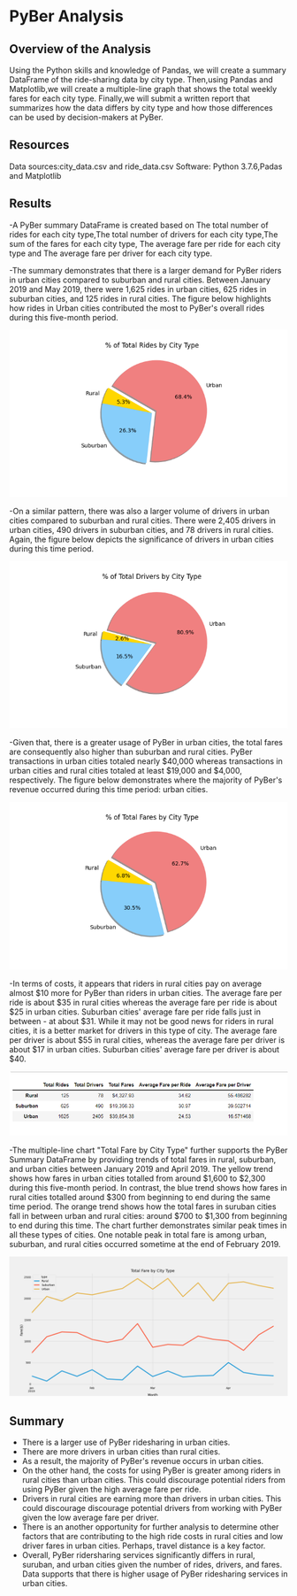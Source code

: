 # PyBer Analysis

## Overview of the Analysis
Using the Python skills and knowledge of Pandas, we will create a summary DataFrame of the ride-sharing data by city type. Then,using Pandas and Matplotlib,we will create a multiple-line 
graph that shows the total weekly fares for each city type. Finally,we will submit a written report that summarizes how the data differs by city type and how those differences can be used 
by decision-makers at PyBer.

## Resources

Data sources:city_data.csv and ride_data.csv
Software: Python 3.7.6,Padas and Matplotlib 

## Results

-A PyBer summary DataFrame is created based on The total number of rides for each city type,The total number of drivers for each city type,The sum of the fares for each city type,
​The average fare per ride for each city type and The average fare per driver for each city type.

-The summary demonstrates that there is a larger demand for PyBer riders in urban cities compared to suburban and rural cities. Between January 2019 and May 2019, 
there were 1,625 rides in urban cities, 625 rides in suburban cities, and 125 rides in rural cities. 
The figure below highlights how rides in Urban cities contributed the most to PyBer's overall rides during this five-month period.

![Fig6.png](https://github.com/Praveeja-Sasidharan-Suni/PyBer_Analysis/blob/main/Images/Fig6.png?raw=true)

-On a similar pattern, there was also a larger volume of drivers in urban cities compared to suburban and rural cities. There were 2,405 drivers in urban cities, 490 drivers in suburban
 cities, and 78 drivers in rural cities. Again, the figure below depicts the significance of drivers in urban cities during this time period.

![Fig7.png](https://github.com/Praveeja-Sasidharan-Suni/PyBer_Analysis/blob/main/Images/Fig7.png?raw=true)

-Given that, there is a greater usage of PyBer in urban cities, the total fares are consequently also higher than suburban and rural cities. PyBer transactions in urban cities totaled 
nearly $40,000 whereas transactions in urban cities and rural cities totaled at least $19,000 and $4,000, respectively. The figure below demonstrates where the majority of PyBer's 
revenue occurred during this time period: urban cities.

![Fig5.png](https://github.com/Praveeja-Sasidharan-Suni/PyBer_Analysis/blob/main/Images/Fig5.png?raw=true)

-In terms of costs, it appears that riders in rural cities pay on average almost $10 more for PyBer than riders in urban cities. The average fare per ride is about $35 in rural cities 
whereas the average fare per ride is about $25 in urban cities. Suburban cities' average fare per ride falls just in between - at about $31. While it may not be good news for riders in
 rural cities, it is a better market for drivers in this type of city. The average fare per driver is about $55 in rural cities, whereas the average fare per driver is about $17 in 
urban cities. Suburban cities' average fare per driver is about $40.

![pyber_summary.PNG](https://github.com/Praveeja-Sasidharan-Suni/PyBer_Analysis/blob/main/Images/pyber_summary.PNG?raw=true)

-The multiple-line chart "Total Fare by City Type" further supports the PyBer Summary DataFrame by providing trends of total fares in rural, suburban, and urban cities between January 2019
 and April 2019. The yellow trend shows how fares in urban cities totalled from around $1,600 to $2,300 during this five-month period. In contrast, the blue trend shows
 how fares in rural cities totalled around $300 from beginning to end during the same time period. The orange trend shows how the total fares in suruban cities fall in between urban and 
rural cities: around $700 to $1,300 from beginning to end during this time. The chart further demonstrates similar peak times in all these types of cities. One notable peak in total fare
is among urban, suburban, and rural cities occurred sometime at the end of February 2019.

![Fig8.png](https://github.com/Praveeja-Sasidharan-Suni/PyBer_Analysis/blob/main/Images/Fig8.png?raw=true)

## Summary

* There is a larger use of PyBer ridesharing in urban cities.
* There are more drivers in urban cities than rural cities.
* As a result, the majority of PyBer's revenue occurs in urban cities.
* On the other hand, the costs for using PyBer is greater among riders in rural cities than urban cities. This could discourage potential riders from using PyBer given the high average fare per ride. 
* Drivers in rural cities are earning more than drivers in urban cities. This could discourage discourage potential drivers from working with PyBer given the low average fare per driver.
* There is an another opportunity for further analysis to determine other factors that are contributing to the high ride costs in rural cities and low driver fares in urban cities. Perhaps, travel distance is a key factor.
* Overall, PyBer ridersharing services significantly differs in rural, suruban, and urban cities given the number of rides, drivers, and fares. Data supports that there is higher usage of 
PyBer ridesharing services in urban cities.
